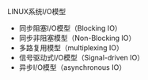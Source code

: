 LINUX系统I/O模型

- 同步阻塞I/O模型（Blocking IO）
- 同步非阻塞模型（Non-Blocking IO）
- 多路复用模型（multiplexing IO）
- 信号驱动式I/O模型（Signal-driven IO）
- 异步I/O模型（asynchronous  IO）

